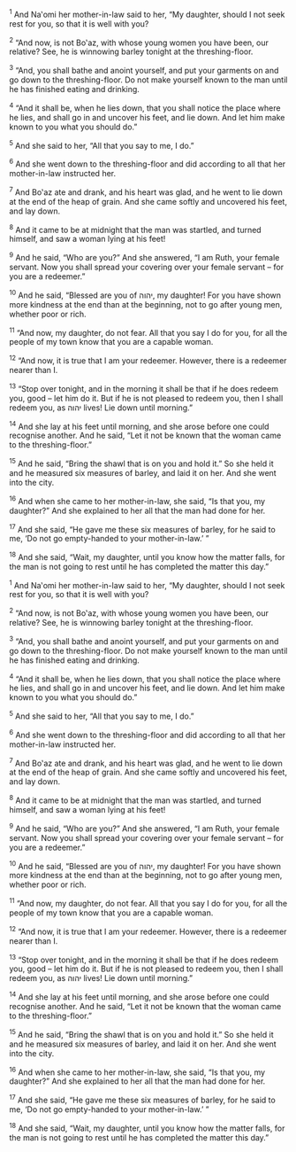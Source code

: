 <sup>1</sup> And Na‛omi her mother-in-law said to her, “My daughter, should I not seek rest for you, so that it is well with you?

<sup>2</sup> “And now, is not Bo‛az, with whose young women you have been, our relative? See, he is winnowing barley tonight at the threshing-floor.

<sup>3</sup> “And, you shall bathe and anoint yourself, and put your garments on and go down to the threshing-floor. Do not make yourself known to the man until he has finished eating and drinking.

<sup>4</sup> “And it shall be, when he lies down, that you shall notice the place where he lies, and shall go in and uncover his feet, and lie down. And let him make known to you what you should do.”

<sup>5</sup> And she said to her, “All that you say to me, I do.”

<sup>6</sup> And she went down to the threshing-floor and did according to all that her mother-in-law instructed her.

<sup>7</sup> And Bo‛az ate and drank, and his heart was glad, and he went to lie down at the end of the heap of grain. And she came softly and uncovered his feet, and lay down.

<sup>8</sup> And it came to be at midnight that the man was startled, and turned himself, and saw a woman lying at his feet!

<sup>9</sup> And he said, “Who are you?” And she answered, “I am Ruth, your female servant. Now you shall spread your covering over your female servant – for you are a redeemer.”

<sup>10</sup> And he said, “Blessed are you of יהוה, my daughter! For you have shown more kindness at the end than at the beginning, not to go after young men, whether poor or rich.

<sup>11</sup> “And now, my daughter, do not fear. All that you say I do for you, for all the people of my town know that you are a capable woman.

<sup>12</sup> “And now, it is true that I am your redeemer. However, there is a redeemer nearer than I.

<sup>13</sup> “Stop over tonight, and in the morning it shall be that if he does redeem you, good – let him do it. But if he is not pleased to redeem you, then I shall redeem you, as יהוה lives! Lie down until morning.”

<sup>14</sup> And she lay at his feet until morning, and she arose before one could recognise another. And he said, “Let it not be known that the woman came to the threshing-floor.”

<sup>15</sup> And he said, “Bring the shawl that is on you and hold it.” So she held it and he measured six measures of barley, and laid it on her. And she went into the city.

<sup>16</sup> And when she came to her mother-in-law, she said, “Is that you, my daughter?” And she explained to her all that the man had done for her.

<sup>17</sup> And she said, “He gave me these six measures of barley, for he said to me, ‘Do not go empty-handed to your mother-in-law.’ ”

<sup>18</sup> And she said, “Wait, my daughter, until you know how the matter falls, for the man is not going to rest until he has completed the matter this day.”

<sup>1</sup> And Na‛omi her mother-in-law said to her, “My daughter, should I not seek rest for you, so that it is well with you?

<sup>2</sup> “And now, is not Bo‛az, with whose young women you have been, our relative? See, he is winnowing barley tonight at the threshing-floor.

<sup>3</sup> “And, you shall bathe and anoint yourself, and put your garments on and go down to the threshing-floor. Do not make yourself known to the man until he has finished eating and drinking.

<sup>4</sup> “And it shall be, when he lies down, that you shall notice the place where he lies, and shall go in and uncover his feet, and lie down. And let him make known to you what you should do.”

<sup>5</sup> And she said to her, “All that you say to me, I do.”

<sup>6</sup> And she went down to the threshing-floor and did according to all that her mother-in-law instructed her.

<sup>7</sup> And Bo‛az ate and drank, and his heart was glad, and he went to lie down at the end of the heap of grain. And she came softly and uncovered his feet, and lay down.

<sup>8</sup> And it came to be at midnight that the man was startled, and turned himself, and saw a woman lying at his feet!

<sup>9</sup> And he said, “Who are you?” And she answered, “I am Ruth, your female servant. Now you shall spread your covering over your female servant – for you are a redeemer.”

<sup>10</sup> And he said, “Blessed are you of יהוה, my daughter! For you have shown more kindness at the end than at the beginning, not to go after young men, whether poor or rich.

<sup>11</sup> “And now, my daughter, do not fear. All that you say I do for you, for all the people of my town know that you are a capable woman.

<sup>12</sup> “And now, it is true that I am your redeemer. However, there is a redeemer nearer than I.

<sup>13</sup> “Stop over tonight, and in the morning it shall be that if he does redeem you, good – let him do it. But if he is not pleased to redeem you, then I shall redeem you, as יהוה lives! Lie down until morning.”

<sup>14</sup> And she lay at his feet until morning, and she arose before one could recognise another. And he said, “Let it not be known that the woman came to the threshing-floor.”

<sup>15</sup> And he said, “Bring the shawl that is on you and hold it.” So she held it and he measured six measures of barley, and laid it on her. And she went into the city.

<sup>16</sup> And when she came to her mother-in-law, she said, “Is that you, my daughter?” And she explained to her all that the man had done for her.

<sup>17</sup> And she said, “He gave me these six measures of barley, for he said to me, ‘Do not go empty-handed to your mother-in-law.’ ”

<sup>18</sup> And she said, “Wait, my daughter, until you know how the matter falls, for the man is not going to rest until he has completed the matter this day.”

